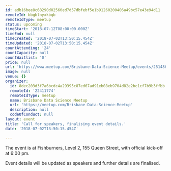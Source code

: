 ```yaml
---
id: adb16bee8c68290d02560ed7d57dbfebf5e1b91260200406a49bc57e43e94d11
remoteId: bbgblnyxkbqb
remoteIdType: meetup
status: upcoming
timeStart: '2018-07-12T08:00:00.000Z'
timeEnd: null
timeCreated: '2018-07-02T13:50:15.454Z'
timeUpdated: '2018-07-02T13:50:15.454Z'
countAttending: '24'
countCapacity: null
countWaitlist: '0'
price: null
url: 'https://www.meetup.com/Brisbane-Data-Science-Meetup/events/251486547/'
image: null
venue: {}
organizer:
  id: 8dec203d3f7a6bcdc4a29395c87ed67ad91eb08eb9704d82e2bc1cf7b9b3ffbb
  remoteId: '22411774'
  remoteIdType: meetup
  name: Brisbane Data Science Meetup
  url: 'https://meetup.com/Brisbane-Data-Science-Meetup'
  description: null
  codeOfConduct: null
layout: event
title: 'Call for speakers, finalising event details.'
date: '2018-07-02T13:50:15.454Z'

---
```

<p>The event is at Fishburners, Level 2, 155 Queen Street, with official kick-off at 6:00 pm. </p> <p>Event details will be updated as speakers and further details are finalised.</p>
